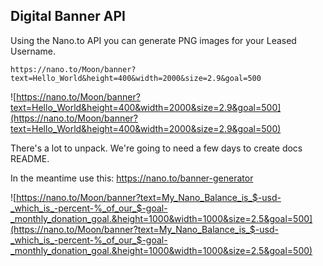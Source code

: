 ## Digital Banner API

Using the Nano.to API you can generate PNG images for your Leased Username. 

```
https://nano.to/Moon/banner?text=Hello_World&height=400&width=2000&size=2.9&goal=500
```

![https://nano.to/Moon/banner?text=Hello_World&height=400&width=2000&size=2.9&goal=500](https://nano.to/Moon/banner?text=Hello_World&height=400&width=2000&size=2.9&goal=500)

There's a lot to unpack. We're going to need a few days to create docs README.

In the meantime use this: https://nano.to/banner-generator

![https://nano.to/Moon/banner?text=My_Nano_Balance_is_$-usd-_which_is_-percent-%_of_our_$-goal-_monthly_donation_goal.&height=1000&width=1000&size=2.5&goal=500](https://nano.to/Moon/banner?text=My_Nano_Balance_is_$-usd-_which_is_-percent-%_of_our_$-goal-_monthly_donation_goal.&height=1000&width=1000&size=2.5&goal=500)
